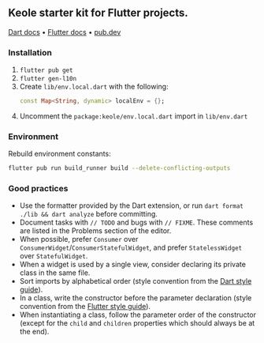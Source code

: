 ## Keole starter kit for Flutter projects.

[Dart docs](https://dart.dev/guides) • [Flutter docs](https://docs.flutter.dev) • [pub.dev](https://pub.dev)

### Installation

1. `flutter pub get`
2. `flutter gen-l10n`
3. Create `lib/env.local.dart` with the following:
	```dart
	const Map<String, dynamic> localEnv = {};
	```
4. Uncomment the `package:keole/env.local.dart` import in `lib/env.dart`

### Environment

Rebuild environment constants:
```bash
flutter pub run build_runner build --delete-conflicting-outputs
```

### Good practices

- Use the formatter provided by the Dart extension, or run `dart format ./lib && dart analyze` before committing.
- Document tasks with `// TODO` and bugs with `// FIXME`. These comments are listed in the Problems section of the editor.
- When possible, prefer `Consumer` over `ConsumerWidget`/`ConsumerStatefulWidget`, and prefer `StatelessWidget` over `StatefulWidget`.
- When a widget is used by a single view, consider declaring its private class in the same file.
- Sort imports by alphabetical order (style convention from the [Dart style guide](https://dart.dev/guides/language/effective-dart/style#do-sort-sections-alphabetically)).
- In a class, write the constructor before the parameter declaration (style convention from the [Flutter style guide](https://github.com/flutter/flutter/wiki/Style-guide-for-Flutter-repo#constructors-come-first-in-a-class)).
- When instantiating a class, follow the parameter order of the constructor (except for the `child` and `children` properties which should always be at the end).